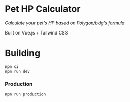 # Pet HP Calculator

*Calculate your pet's HP based on [Polygon/bdg's formula](https://www.youtube.com/watch?v=9Jcxc-ddWKI)*

Built on Vue.js + Tailwind CSS

# Building

```
npm ci
npm run dev
```

### Production

```
npm run production
```
